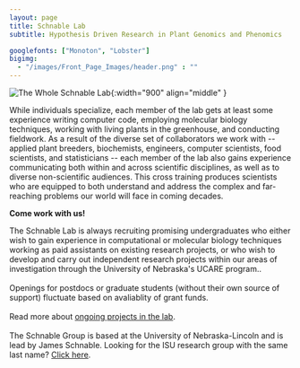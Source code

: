```yaml
---
layout: page
title: Schnable Lab
subtitle: Hypothesis Driven Research in Plant Genomics and Phenomics

googlefonts: ["Monoton", "Lobster"]
bigimg:
  - "/images/Front_Page_Images/header.png" : ""
---
```


<script type="application/ld+json">
{ "@context": "https://schema.org",
 "@type": "Organization",
 "name": "Schnable Lab",
 "url": "http://schnablelab.org/",
 "logo": "http://schnablelab.org/images/lab_logo.jpg",
 "foundingDate": "2014",
 "founders": [
 {
 "@type": "Person",
 "name": "James Schnable",
  "Description": "Scientist",
 "alternateName": "James C. Schnable",
 "alumniOf": {
   "type": "CollegeOrUniversity",
   "name": "University of California-Berkeley",
   "sameAs": "https://en.wikipedia.org/wiki/University_of_California,_Berkeley"
 },
 "award": [
   "NAPPN Early Career Award (2019)",
   "ASPB Early Career Award (2019)",
   "Marcus Rhoades Early Career Award in maize genetics (2018)"
 ],
 "disambiguatingDescription": "Plant Biologist",
 "gender": "Male",
 "honorificPrefix": "Dr.",
 "honorificSuffix": "PhD",
 "image": "https://agronomy.unl.edu/images/faculty/SchnableJames_809x1010_0.jpg",
 "jobTitle": "Associate Professor",
 "nationality": "American",
 "sameAs": [
   "https://twitter.com/szintri",
   "https://scholar.google.com/citations?user=cik4JVYAAAAJ&hl=en"
 ]
 }],
 "address": {
 "@type": "PostalAddress",
 "streetAddress": "1900 Vine Street",
 "addressLocality": "Lincoln",
 "addressRegion": "NE",
 "postalCode": "68588",
 "addressCountry": "USA"
 },
 "sameAs": [
 "https://twitter.com/schnablelab"
 ]}
</script>

![The Whole Schnable Lab](/images/lab2022.jpg){:width="900" align="middle" }

While individuals specialize, each member of the lab gets at least some experience writing computer code, employing molecular biology techniques, working with living plants in the greenhouse, and conducting fieldwork. As a result of the diverse set of collaborators we work with -- applied plant breeders, biochemists, engineers, computer scientists, food scientists, and statisticians -- each member of the lab also gains experience communicating both within and across scientific disciplines, as well as to diverse non-scientific audiences. This cross training produces scientists who are equipped to both understand and address the complex and far-reaching problems our world will face in coming decades.

**Come work with us!**

The Schnable Lab is always recruiting promising undergraduates who either wish to gain experience in computational or molecular biology techniques working as paid assistants on existing research projects, or who wish to develop and carry out independent research projects within our areas of investigation through the University of Nebraska's UCARE program..
<br><br>
Openings for postdocs or graduate students (without their own source of support) fluctuate based on avaliablity of grant funds.
<br><br>
Read more about [ongoing projects in the lab](/research/).
<br><br>
The Schnable Group is based at the University of Nebraska-Lincoln and is lead by James Schnable. Looking for the ISU research group with the same last name? [Click here](https://schnablelab.plantgenomics.iastate.edu/).
